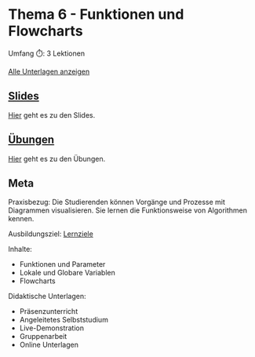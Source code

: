 # Thema 6 - Funktionen und Flowcharts

Umfang ⏱️: 3 Lektionen

[Alle Unterlagen anzeigen](https://github.com/janikvonrotz/python.casa/tree/main/topic-5)

## [Slides](slides6.md)

[Hier](slides6.md) geht es zu den Slides.

## [Übungen](excercise6.md)

[Hier](excercise6.md) geht es zu den Übungen.

## Meta

Praxisbezug: Die Studierenden können Vorgänge und Prozesse mit Diagrammen visualisieren. Sie lernen die Funktionsweise von Algorithmen kennen.

Ausbildungsziel: [Lernziele](slides6.md#Lernziele)

Inhalte:
* Funktionen und Parameter
* Lokale und Globare Variablen
* Flowcharts

Didaktische Unterlagen:
* Präsenzunterricht
* Angeleitetes Selbststudium
* Live-Demonstration
* Gruppenarbeit
* Online Unterlagen